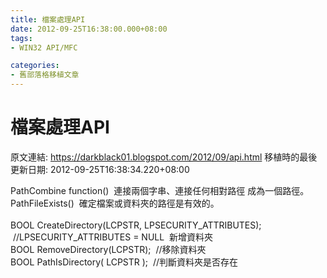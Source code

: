 ```yaml
---
title: 檔案處理API
date: 2012-09-25T16:38:00.000+08:00
tags: 
- WIN32 API/MFC

categories:
- 舊部落格移植文章
---
```


# 檔案處理API

原文連結: https://darkblack01.blogspot.com/2012/09/api.html
移植時的最後更新日期: 2012-09-25T16:38:34.220+08:00

PathCombine function() &nbsp;連接兩個字串、連接任何相對路徑&nbsp;成為一個路徑。<br />PathFileExists() &nbsp;確定檔案或資料夾的路徑是有效的。<br /><br />BOOL CreateDirectory(LCPSTR,&nbsp;LPSECURITY_ATTRIBUTES); &nbsp;//LPSECURITY_ATTRIBUTES = NULL &nbsp;新增資料夾<br />BOOL&nbsp;RemoveDirectory(LCPSTR); &nbsp;//移除資料夾<br />BOOL PathIsDirectory( LCPSTR&nbsp;); &nbsp;//判斷資料夾是否存在
